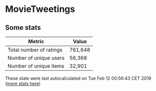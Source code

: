 # MovieTweetings
## Some stats

Metric | Value
--- | ---
Total number of ratings                 | 761,648
Number of unique users                  | 56,368
Number of unique items                  | 32,901
These stats were last autocalculated on Tue Feb 12 00:56:43 CET 2019  ([more stats here](./stats.md))

